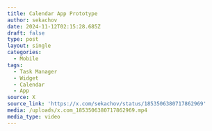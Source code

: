 ```yaml
---
title: Calendar App Prototype
author: sekachov
date: 2024-11-12T02:15:28.685Z
draft: false
type: post
layout: single
categories:
  - Mobile
tags:
  - Task Manager
  - Widget
  - Calendar
  - App
source: X
source_link: 'https://x.com/sekachov/status/1853506380717862969'
media: /uploads/x.com_1853506380717862969.mp4
media_type: video
---
```


